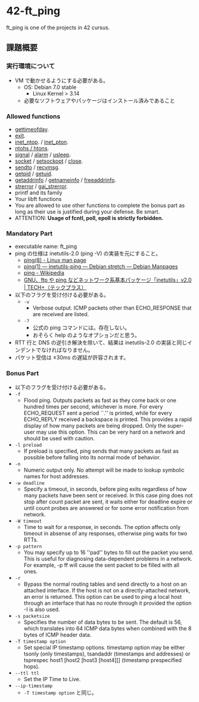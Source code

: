 # 42-ft_ping

ft_ping is one of the projects in 42 cursus.

## 課題概要

### 実行環境について

- VM で動かせるようにする必要がある。
  - OS: Debian 7.0 stable
    - Linux Kernel > 3.14
  - 必要なソフトウェアやパッケージはインストール済みであること

### Allowed functions

- [gettimeofday](https://linuxjm.osdn.jp/html/LDP_man-pages/man2/gettimeofday.2.html).
- [exit](https://linuxjm.osdn.jp/html/LDP_man-pages/man3/exit.3.html).
- [inet_ntop](https://linuxjm.osdn.jp/html/LDP_man-pages/man3/inet_ntop.3.html). / [inet_pton](https://linuxjm.osdn.jp/html/LDP_man-pages/man3/inet_pton.3.html).
- [ntohs / htons](https://linuxjm.osdn.jp/html/LDP_man-pages/man3/byteorder.3.html).
- [signal](https://linuxjm.osdn.jp/html/LDP_man-pages/man2/signal.2.html) / [alarm](https://linuxjm.osdn.jp/html/LDP_man-pages/man2/alarm.2.html) / [usleep](https://linuxjm.osdn.jp/html/LDP_man-pages/man3/usleep.3.html).
- [socket](https://linuxjm.osdn.jp/html/LDP_man-pages/man7/socket.7.html) / [setsockopt](https://linuxjm.osdn.jp/html/LDP_man-pages/man2/setsockopt.2.html) / [close](https://linuxjm.osdn.jp/html/LDP_man-pages/man2/close.2.html).
- [sendto](https://linuxjm.osdn.jp/html/LDP_man-pages/man2/send.2.html) / [recvmsg](https://linuxjm.osdn.jp/html/LDP_man-pages/man2/recv.2.html).
- [getpid](https://linuxjm.osdn.jp/html/LDP_man-pages/man2/getpid.2.html) / [getuid](https://linuxjm.osdn.jp/html/LDP_man-pages/man2/getuid.2.html).
- [getaddrinfo](https://linuxjm.osdn.jp/html/LDP_man-pages/man3/getaddrinfo.3.html) / [getnameinfo](https://linuxjm.osdn.jp/html/LDP_man-pages/man3/getnameinfo.3.html) / [freeaddrinfo](https://linuxjm.osdn.jp/html/LDP_man-pages/man3/getaddrinfo.3.html).
- [strerror](https://linuxjm.osdn.jp/html/LDP_man-pages/man3/strerror.3.html) / [gai_strerror](https://linuxjm.osdn.jp/html/LDP_man-pages/man3/getaddrinfo.3.html).
- printf and its family
- Your libft functions
- You are allowed to use other functions to complete the bonus part as long as
  their use is justified during your defense. Be smart.
- ATTENTION: **Usage of fcntl, poll, epoll is strictly forbidden.**

### Mandatory Part

- executable name: ft_ping
- ping の仕様は inetutils-2.0 (ping -V) の実装を元にすること。
  - [ping(8) - Linux man page](https://linux.die.net/man/8/ping)
  - [ping(1) — inetutils-ping — Debian stretch — Debian Manpages](https://manpages.debian.org/stretch/inetutils-ping/ping.1.en.html)
  - [ping - Wikipedia](https://ja.wikipedia.org/wiki/Ping)
  - [GNU、ftp や ping などネットワーク系基本パッケージ「inetutils」v2.0 | TECH+（テックプラス）](https://news.mynavi.jp/techplus/article/20210208-1710802/)
- 以下のフラグを受け付ける必要がある。
  - `-v`
    - Verbose output. ICMP packets other than ECHO_RESPONSE that are received are listed.
  - `-?`
    - 公式の ping コマンドには。存在しない。
    - おそらく help のようなオプションだと思う。
- RTT 行と DNS の逆引き解決を除いて、結果は inetutils-2.0 の実装と同じインデントでなければなりません。
- パケット受信は ±30ms の遅延が許容されます。

### Bonus Part

- 以下のフラグを受け付ける必要がある。
- `-f`
  - Flood ping. Outputs packets as fast as they come back or one hundred times per second, whichever is more. For every ECHO_REQUEST sent a period ``.'' is printed, while for every ECHO_REPLY received a backspace is printed. This provides a rapid display of how many packets are being dropped. Only the super-user may use this option. This can be very hard on a network and should be used with caution.
- `-l preload`
  - If preload is specified, ping sends that many packets as fast as possible before falling into its normal mode of behavior.
- `-n`
  - Numeric output only. No attempt will be made to lookup symbolic names for host addresses.
- `-w deadline`
  - Specify a timeout, in seconds, before ping exits regardless of how many packets have been sent or received. In this case ping does not stop after count packet are sent, it waits either for deadline expire or until count probes are answered or for some error notification from network.
- `-W timeout`
  - Time to wait for a response, in seconds. The option affects only timeout in absense of any responses, otherwise ping waits for two RTTs.
- `-p pattern`
  - You may specify up to 16 ''pad'' bytes to fill out the packet you send. This is useful for diagnosing data-dependent problems in a network. For example, -p ff will cause the sent packet to be filled with all ones.
- `-r`
  - Bypass the normal routing tables and send directly to a host on an attached interface. If the host is not on a directly-attached network, an error is returned. This option can be used to ping a local host through an interface that has no route through it provided the option -I is also used.
- `-s packetsize`
  - Specifies the number of data bytes to be sent. The default is 56, which translates into 64 ICMP data bytes when combined with the 8 bytes of ICMP header data.
- `-T timestamp option`
  - Set special IP timestamp options. timestamp option may be either tsonly (only timestamps), tsandaddr (timestamps and addresses) or tsprespec host1 [host2 [host3 [host4]]] (timestamp prespecified hops).
- `--ttl ttl`
  - Set the IP Time to Live.
- `--ip-timestamp`
  - `-T timestamp option` と同じ。
